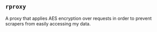 ## `rproxy`

A proxy that applies AES encryption over requests in order to prevent scrapers from easily accessing my data.
